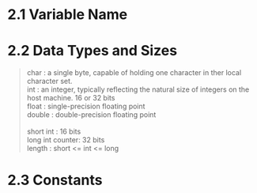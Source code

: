 # 2.1 Variable Name
> 

# 2.2 Data Types and Sizes
> char : a single byte, capable of holding one character in ther local character set. </br>
> int : an integer, typically reflecting the natural size of integers on the host machine. 16 or 32 bits </br>
> float : single-precision floating point </br>
> double : double-precision floating point </br>
> </br>
> short int : 16 bits </br>
> long int counter: 32 bits </br>
> length : short <= int <= long

# 2.3 Constants
> 